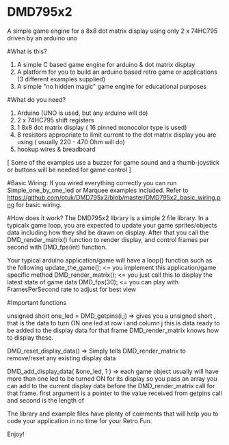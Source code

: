 # DMD795x2
A simple game engine for a 8x8 dot matrix display using only 2 x 74HC795 driven by an arduino uno


#What is this?
1.  A simple C based game engine for arduino & dot matrix display
2.  A platform for you to build an arduino based retro game or applications (3 different examples supplied)
3.  A simple "no hidden magic" game engine for educational purposes

#What do you need?
1. Arduino (UNO is used, but any arduino will do)
2. 2 x 74HC795 shift registers
3. 1 8x8 dot matrix display ( 16 pinned monocolor type is used)
4. 8 resistors appropriate to limit current to the dot matrix display you are using ( usually 220 - 470 Ohm will do)
5. hookup wires & breadboard

[ Some of the examples use a buzzer for game sound and a thumb-joystick or buttons will be needed for game control ]

#Basic Wiring:
If you wired everything correctly you can run Simple_one_by_one_led  or Marquee examples included.
Refer to https://github.com/otuk/DMD795x2/blob/master/DMD795x2_basic_wiring.png  for basic wiring.

#How does it work?
The DMD795x2 library is a simple 2 file library.
In a typicalx game loop, you are expected to update your game sprites/objects data including how they shd be drawn on display.
After that you call the DMD_render_matrix() function to render display, and control frames per second with DMD_fps(int) function.

Your typical arduino application/game will have a loop() function such as the following
    update_the_game();  <= you implement this application/game specific method
    DMD_render_matrix(); <= you just call this to display the latest state of game data
    DMD_fps(30);  <= you can play with FramesPerSecond rate to adjust for best view

#Important functions

  unsigned short one_led = DMD_getpins(i,j) =>  gives you a unsigned short , that is the data to turn ON one led at row i and column j
                                                this is data ready to be added to the display data for that frame
                                                DMD_render_matrix knows how to display these.
                                                
  DMD_reset_display_data()  =>  Simply tells DMD_render_matrix to remove/reset any existing display data
  
  DMD_add_display_data( &one_led, 1 )  =>  each game object usually will have more than one led to be turned ON for its display so you pass an array
                                          you can add to the current display data before the DMD_render_matrix call for that frame.
                                          first argument is a pointer to the value received from getpins call and second is the length of
                                          
The library and example files have plenty of comments that will help you to code your application in no time for your Retro Fun.

Enjoy!


